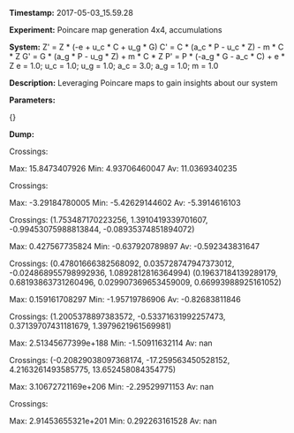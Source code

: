 **Timestamp:** 2017-05-03_15.59.28

**Experiment:** Poincare map generation 4x4, accumulations

**System:**
Z' = Z * (-e + u_c * C + u_g * G) 
C' = C * (a_c * P - u_c * Z) - m * C * Z 
G' = G * (a_g * P - u_g * Z) + m * C * Z 
P' = P * (-a_g * G - a_c * C) + e * Z 
e = 1.0; u_c = 1.0; u_g = 1.0; a_c = 3.0; a_g = 1.0; m = 1.0

**Description:** Leveraging Poincare maps to gain insights about our system

**Parameters:**

{}

**Dump:**



Crossings:

Max:
15.8473407926
Min:
4.93706460047
Av:
11.0369340235


Crossings:

Max:
-3.29184780005
Min:
-5.42629144602
Av:
-5.3914616103


Crossings:
(1.753487170223256, 1.3910419339701607, -0.99453075988813844, -0.08935374851894072)

Max:
0.427567735824
Min:
-0.637920789897
Av:
-0.592343831647


Crossings:
(0.47801666382568092, 0.035728747947373012, -0.024868955798992936, 1.0892812816364994)
(0.19637184139289179, 0.68193863731260496, 0.029907369653459009, 0.66993988925161052)

Max:
0.159161708297
Min:
-1.95719786906
Av:
-0.82683811846


Crossings:
(1.2005378897383572, -0.53371631992257473, 0.37139707431181679, 1.3979621961569981)

Max:
2.51345677399e+188
Min:
-1.50911632114
Av:
nan


Crossings:
(-0.20829038097368174, -17.259563450528152, 4.2163261493585775, 13.652458084354775)

Max:
3.10672721169e+206
Min:
-2.29529971153
Av:
nan


Crossings:

Max:
2.91453655321e+201
Min:
0.292263161528
Av:
nan